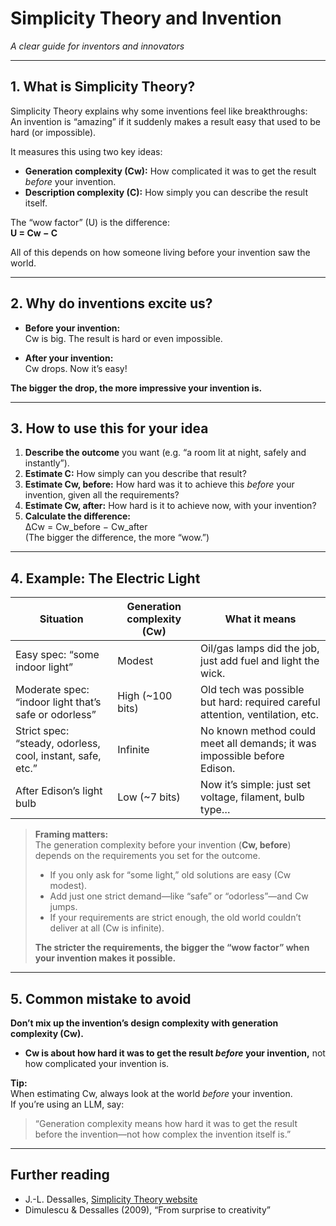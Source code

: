 # Simplicity Theory and Invention  
*A clear guide for inventors and innovators*

---

## 1. What is Simplicity Theory?

Simplicity Theory explains why some inventions feel like breakthroughs:  
An invention is “amazing” if it suddenly makes a result easy that used to be hard (or impossible).

It measures this using two key ideas:
- **Generation complexity (Cw):** How complicated it was to get the result *before* your invention.
- **Description complexity (C):** How simply you can describe the result itself.

The “wow factor” (U) is the difference:  
**U = Cw − C**

All of this depends on how someone living before your invention saw the world.

---

## 2. Why do inventions excite us?

- **Before your invention:**  
  Cw is big. The result is hard or even impossible.

- **After your invention:**  
  Cw drops. Now it’s easy!

**The bigger the drop, the more impressive your invention is.**

---

## 3. How to use this for your idea

1. **Describe the outcome** you want (e.g. “a room lit at night, safely and instantly”).
2. **Estimate C:** How simply can you describe that result?
3. **Estimate Cw, before:** How hard was it to achieve this *before* your invention, given all the requirements?
4. **Estimate Cw, after:** How hard is it to achieve now, with your invention?
5. **Calculate the difference:**  
   ΔCw = Cw_before − Cw_after  
   (The bigger the difference, the more “wow.”)

---

## 4. Example: The Electric Light

| Situation                                                | Generation complexity (Cw) | What it means                                                               |
|----------------------------------------------------------|---------------------------|------------------------------------------------------------------------------|
| Easy spec: “some indoor light”                           | Modest                    | Oil/gas lamps did the job, just add fuel and light the wick.                 |
| Moderate spec: “indoor light that’s safe or odorless”    | High (~100 bits)          | Old tech was possible but hard: required careful attention, ventilation, etc.|
| Strict spec: “steady, odorless, cool, instant, safe, etc.” | Infinite                  | No known method could meet all demands; it was impossible before Edison.      |
| After Edison’s light bulb                                | Low (~7 bits)             | Now it’s simple: just set voltage, filament, bulb type…                      |

> **Framing matters:**  
> The generation complexity before your invention (**Cw, before**) depends on the requirements you set for the outcome.  
> - If you only ask for “some light,” old solutions are easy (Cw modest).  
> - Add just one strict demand—like “safe” or “odorless”—and Cw jumps.  
> - If your requirements are strict enough, the old world couldn’t deliver at all (Cw is infinite).  
>  
> **The stricter the requirements, the bigger the “wow factor” when your invention makes it possible.**

---

## 5. Common mistake to avoid

**Don’t mix up the invention’s design complexity with generation complexity (Cw).**

- **Cw is about how hard it was to get the result *before* your invention,** not how complicated your invention is.

**Tip:**  
When estimating Cw, always look at the world *before* your invention.  
If you’re using an LLM, say:  
> “Generation complexity means how hard it was to get the result before the invention—not how complex the invention itself is.”

---

## Further reading

- J.-L. Dessalles, [Simplicity Theory website](https://simplicitytheory.telecom-paris.fr/)
- Dimulescu & Dessalles (2009), “From surprise to creativity”

